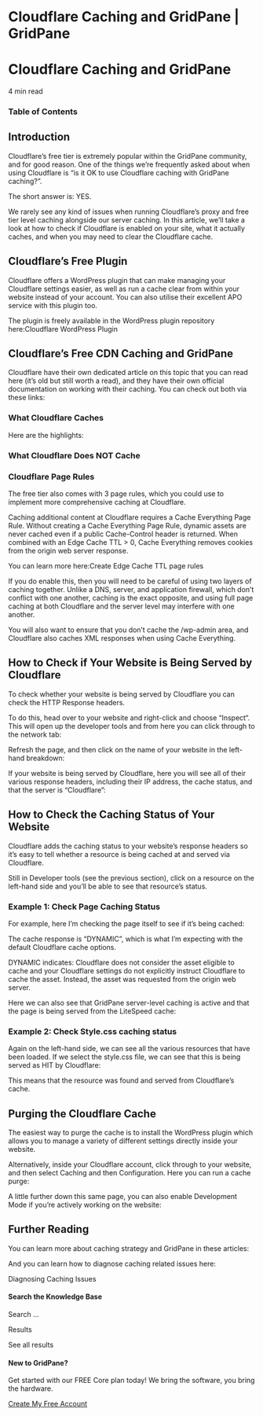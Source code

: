 # Cloudflare Caching and GridPane | GridPane

# Cloudflare Caching and GridPane

 

4 min read 

### Table of Contents

 

## Introduction

Cloudflare’s free tier is extremely popular within the GridPane community, and for good reason. One of the things we’re frequently asked about when using Cloudflare is “is it OK to use Cloudflare caching with GridPane caching?”.

The short answer is: YES.

We rarely see any kind of issues when running Cloudflare’s proxy and free tier level caching alongside our server caching. In this article, we’ll take a look at how to check if Cloudflare is enabled on your site, what it actually caches, and when you may need to clear the Cloudflare cache.

 

## Cloudflare’s Free Plugin

Cloudflare offers a WordPress plugin that can make managing your Cloudflare settings easier, as well as run a cache clear from within your website instead of your account. You can also utilise their excellent APO service with this plugin too.

The plugin is freely available in the WordPress plugin repository here:Cloudflare WordPress Plugin

 

## Cloudflare’s Free CDN Caching and GridPane

Cloudflare have their own dedicated article on this topic that you can read here (it’s old but still worth a read), and they have their own official documentation on working with their caching. You can check out both via these links:

### What Cloudflare Caches

Here are the highlights:

### What Cloudflare Does NOT Cache

### Cloudflare Page Rules

The free tier also comes with 3 page rules, which you could use to implement more comprehensive caching at Cloudflare.

Caching additional content at Cloudflare requires a Cache Everything Page Rule. Without creating a Cache Everything Page Rule, dynamic assets are never cached even if a public Cache-Control header is returned. When combined with an Edge Cache TTL > 0, Cache Everything removes cookies from the origin web server response.

You can learn more here:Create Edge Cache TTL page rules

If you do enable this, then you will need to be careful of using two layers of caching together. Unlike a DNS, server, and application firewall, which don’t conflict with one another, caching is the exact opposite, and using full page caching at both Cloudflare and the server level may interfere with one another.

You will also want to ensure that you don’t cache the /wp-admin area, and Cloudflare also caches XML responses when using Cache Everything.

 

## How to Check if Your Website is Being Served by Cloudflare

To check whether your website is being served by Cloudflare you can check the HTTP Response headers.

To do this, head over to your website and right-click and choose “Inspect“. This will open up the developer tools and from here you can click through to the network tab:

Refresh the page, and then click on the name of your website in the left-hand breakdown:

If your website is being served by Cloudflare, here you will see all of their various response headers, including their IP address, the cache status, and that the server is “Cloudflare”:

 

## How to Check the Caching Status of Your Website

Cloudflare adds the caching status to your website’s response headers so it’s easy to tell whether a resource is being cached at and served via Cloudflare.

Still in Developer tools (see the previous section), click on a resource on the left-hand side and you’ll be able to see that resource’s status.

### Example 1: Check Page Caching Status

For example, here I’m checking the page itself to see if it’s being cached:

The cache response is “DYNAMIC”, which is what I’m expecting with the default Cloudflare cache options.

DYNAMIC indicates: Cloudflare does not consider the asset eligible to cache and your Cloudflare settings do not explicitly instruct Cloudflare to cache the asset. Instead, the asset was requested from the origin web server.

Here we can also see that GridPane server-level caching is active and that the page is being served from the LiteSpeed cache:

### Example 2: Check Style.css caching status

Again on the left-hand side, we can see all the various resources that have been loaded. If we select the style.css file, we can see that this is being served as HIT by Cloudflare:

This means that the resource was found and served from Cloudflare’s cache.

 

## Purging the Cloudflare Cache

The easiest way to purge the cache is to install the WordPress plugin which allows you to manage a variety of different settings directly inside your website.

Alternatively, inside your Cloudflare account, click through to your website, and then select Caching and then Configuration. Here you can run a cache purge:

A little further down this same page, you can also enable Development Mode if you’re actively working on the website:

 

## Further Reading

You can learn more about caching strategy and GridPane in these articles:

And you can learn how to diagnose caching related issues here:

Diagnosing Caching Issues

 

 

#### Search the Knowledge Base

Search ...

 Results

See all results

#### New to GridPane?

Get started with our FREE Core plan today! We bring the software, you bring the hardware.

[Create My Free Account](https://gridpane.com/checkout/?plan=core)

